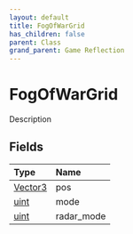 ```yaml
---
layout: default
title: FogOfWarGrid
has_children: false
parent: Class
grand_parent: Game Reflection
---
```

# FogOfWarGrid
Description 

## Fields

| Type | Name |
|:----------|:--------------|
| [Vector3](/riftbreaker-wiki/docs/game-reflection/classes/vector3/) | pos |
| [uint](/riftbreaker-wiki/docs/game-reflection/components/uint/) | mode |
| [uint](/riftbreaker-wiki/docs/game-reflection/components/uint/) | radar_mode |

